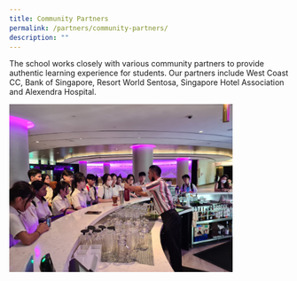 ```yaml
---
title: Community Partners
permalink: /partners/community-partners/
description: ""
---
```

The school works closely with various community partners to provide authentic learning experience for students. Our partners include West Coast CC, Bank of Singapore, Resort World Sentosa, Singapore Hotel Association and Alexendra Hospital.

<img src="/images/community%20partners.png" alt="PSG LOGO" style="width:80%;">

